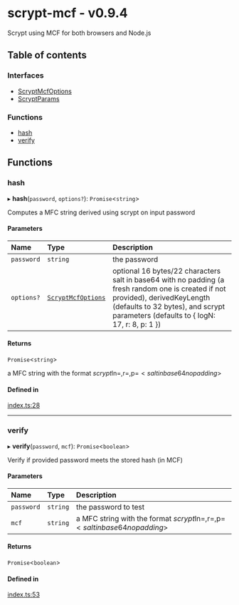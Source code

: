 # scrypt-mcf - v0.9.4

Scrypt using MCF for both browsers and Node.js

## Table of contents

### Interfaces

- [ScryptMcfOptions](interfaces/ScryptMcfOptions.md)
- [ScryptParams](interfaces/ScryptParams.md)

### Functions

- [hash](API.md#hash)
- [verify](API.md#verify)

## Functions

### hash

▸ **hash**(`password`, `options?`): `Promise`<`string`\>

Computes a MFC string derived using scrypt on input password

#### Parameters

| Name | Type | Description |
| :------ | :------ | :------ |
| `password` | `string` | the password |
| `options?` | [`ScryptMcfOptions`](interfaces/ScryptMcfOptions.md) | optional 16 bytes/22 characters salt in base64 with no padding (a fresh random one is created if not provided), derivedKeyLength (defaults to 32 bytes), and scrypt parameters (defaults to { logN: 17, r: 8, p: 1 }) |

#### Returns

`Promise`<`string`\>

a MFC string with the format $scrypt$ln=<cost>,r=<blocksize>,p=<parallelism>$<salt in base64 no padding>$<hash in base64 no padding>

#### Defined in

[index.ts:28](https://github.com/juanelas/scrypt-mcf/blob/bb62661/src/ts/index.ts#L28)

___

### verify

▸ **verify**(`password`, `mcf`): `Promise`<`boolean`\>

Verify if provided password meets the stored hash (in MCF)

#### Parameters

| Name | Type | Description |
| :------ | :------ | :------ |
| `password` | `string` | the password to test |
| `mcf` | `string` | a MFC string with the format $scrypt$ln=<cost>,r=<blocksize>,p=<parallelism>$<salt in base64 no padding>$<hash in base64 no padding> |

#### Returns

`Promise`<`boolean`\>

#### Defined in

[index.ts:53](https://github.com/juanelas/scrypt-mcf/blob/bb62661/src/ts/index.ts#L53)
